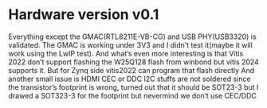# Hardware version v0.1
Everything except the GMAC(RTL8211E-VB-CG) and USB PHY(USB3320) is validated. The GMAC is working under 3V3 and I didn’t test it(maybe it will work using the LwIP test).
And what’s even more interesting is that Vitis 2022 don’t support flashing the W25Q128 flash from winbond but vitis 2024 supports it. But for Zynq side vitis2022 can program that flash directly
And another small issue is HDMI CEC or DDC I2C stuffs are not soldered since the transistor’s footprint is wrong, turned out that it should be SOT23-3 but I drawed a SOT323-3 for the footprint but nevermind we don’t use CEC/DDC

